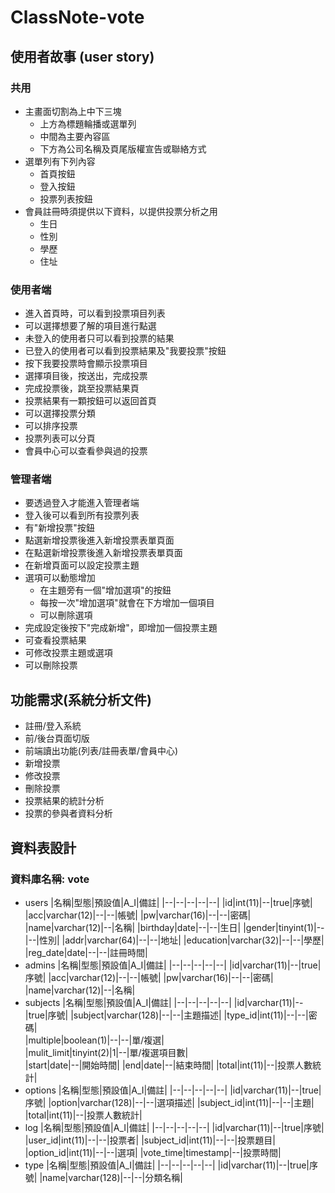 # ClassNote-vote 

## 使用者故事 (user story)

### 共用
* 主畫面切割為上中下三塊
    * 上方為標題輪播或選單列
    * 中間為主要內容區
    * 下方為公司名稱及頁尾版權宣告或聯絡方式
* 選單列有下列內容
    * 首頁按鈕
    * 登入按鈕
    * 投票列表按鈕
* 會員註冊時須提供以下資料，以提供投票分析之用
    * 生日
    * 性別
    * 學歷
    * 住址

### 使用者端
* 進入首頁時，可以看到投票項目列表
* 可以選擇想要了解的項目進行點選
* 未登入的使用者只可以看到投票的結果
* 已登入的使用者可以看到投票結果及"我要投票"按鈕
* 按下我要投票時會顯示投票項目
* 選擇項目後，按送出，完成投票
* 完成投票後，跳至投票結果頁
* 投票結果有一顆按鈕可以返回首頁
* 可以選擇投票分類
* 可以排序投票
* 投票列表可以分頁
* 會員中心可以查看參與過的投票

### 管理者端
* 要透過登入才能進入管理者端
* 登入後可以看到所有投票列表
* 有"新增投票"按鈕
* 點選新增投票後進入新增投票表單頁面
* 在點選新增投票後進入新增投票表單頁面
* 在新增頁面可以設定投票主題
* 選項可以動態增加
    * 在主題旁有一個"增加選項"的按鈕
    * 每按一次"增加選項"就會在下方增加一個項目
    * 可以刪除選項
* 完成設定後按下"完成新增"，即增加一個投票主題
* 可查看投票結果
* 可修改投票主題或選項
* 可以刪除投票

## 功能需求(系統分析文件)
* 註冊/登入系統
* 前/後台頁面切版
* 前端讀出功能(列表/註冊表單/會員中心)
* 新增投票
* 修改投票
* 刪除投票
* 投票結果的統計分析
* 投票的參與者資料分析

## 資料表設計

### 資料庫名稱: vote
* users
    |名稱|型態|預設值|A_I|備註|
    |--|--|--|--|--|
    |id|int(11)|--|true|序號|
    |acc|varchar(12)|--|--|帳號|
    |pw|varchar(16)|--|--|密碼|
    |name|varchar(12)|--|名稱|
    |birthday|date|--|--|生日|
    |gender|tinyint(1)|--|--|性別|
    |addr|varchar(64)|--|--|地址|
    |education|varchar(32)|--|--|學歷|
    |reg_date|date|--|--|註冊時間|
* admins
    |名稱|型態|預設值|A_I|備註|
    |--|--|--|--|--|
    |id|varchar(11)|--|true|序號|
    |acc|varchar(12)|--|--|帳號|
    |pw|varchar(16)|--|--|密碼|
    |name|varchar(12)|--|名稱|
* subjects
    |名稱|型態|預設值|A_I|備註|
    |--|--|--|--|--|
    |id|varchar(11)|--|true|序號|
    |subject|varchar(128)|--|--|主題描述|
    |type_id|int(11)|--|--|密碼|    
    |multiple|boolean(1)|--|--|單/複選|    
    |mulit_limit|tinyint(2)|1|--|單/複選項目數|    
    |start|date|--|開始時間|
    |end|date|--|結束時間|
    |total|int(11)|--|投票人數統計|
* options
    |名稱|型態|預設值|A_I|備註|
    |--|--|--|--|--|
    |id|varchar(11)|--|true|序號|
    |option|varchar(128)|--|--|選項描述|
    |subject_id|int(11)|--|--|主題|
    |total|int(11)|--|投票人數統計|
* log
    |名稱|型態|預設值|A_I|備註|
    |--|--|--|--|--|
    |id|varchar(11)|--|true|序號|
    |user_id|int(11)|--|--|投票者|
    |subject_id|int(11)|--|--|投票題目|
    |option_id|int(11)|--|--|選項|
    |vote_time|timestamp|--|投票時間|
* type
    |名稱|型態|預設值|A_I|備註|
    |--|--|--|--|--|
    |id|varchar(11)|--|true|序號|
    |name|varchar(128)|--|--|分類名稱|
